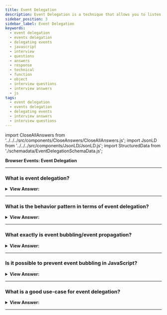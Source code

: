 ```yaml
---
title: Event Delegation
description: Event Delegation is a technique that allows you to listen for events on a parent element; then delegate the event to its children. Interview Questions & Answers
sidebar_position: 3
sidebar_label: Event Delegation
keywords:
  - event delegation
  - events delegation
  - delegating events
  - javascript
  - interview
  - questions
  - answers
  - response
  - technical
  - function
  - object
  - interview questions
  - interview answers
  - js
tags:
  - event delegation
  - events delegation
  - delegating events
  - interview answers
  - interview questions
---
```


import CloseAllAnswers from '../../../src/components/CloseAnswers/CloseAllAnswers.js';
import JsonLD from '../../../src/components/JsonLD/JsonLD.js';
import StructuredData from './schemadata/EventDelegationSchemaData.js';

<JsonLD data={StructuredData} />

<head>
  <title>Event Delegation | JavaScript Frontend Phone Interview</title>
</head>

**Browser Events: Event Delegation**

<CloseAllAnswers />

---

### What is event delegation?

<details>
  <summary><strong>View Answer:</strong></summary>
  <div>
  <div><strong>Interview Response:</strong> When a parent element provides event listeners to its children, this is known as event delegation. The event listener activates whenever an event fires on the child element due to event bubbling (event propagation).
    </div><br />  
  </div>
</details>

---

### What is the behavior pattern in terms of event delegation?

<details>
  <summary><strong>View Answer:</strong></summary>
  <div>
  <div><strong>Interview Response:</strong> In events, the behavior pattern has two parts. First, we add a custom attribute to an element that describes its behavior. Second, a document-wide handler tracks events and acts if an event happens on an attributed element.
    </div><br />
  <div><strong className="codeExample">Code Example:</strong><br /><br />

  <div></div>

```html
<!-- Counter: -->
<input type="button" value="1" data-counter />

<!-- One more counter: -->
<input type="button" value="2" data-counter />

<script>
  document.addEventListener('click', function (event) {
    if (event.target.dataset.counter != undefined) {
      // if the attribute exists...
      event.target.value++;
    }
  });
</script>
```

  </div>
  </div>
</details>

---

### What exactly is event bubbling/event propagation?

<details>
  <summary><strong>View Answer:</strong></summary>
  <div>
  <div><strong>Interview Response:</strong> When an element triggers an event, the event handler/event listener associated with that event gets called. When an event fires on a parent element, it goes through a "bubbling" phase. The browser checks to determine if the element that caused the event has an event handler registered to it during the "bubbling" phase. If it does, the event handler executes. If it does not, it proceeds to the parent element and checks to see if it has an event handler assigned to it. The browser proceeds up the parent element chain, checking for and executing registered event handlers until it reaches the root element.
    </div><br />  
  </div>
</details>

---

### Is it possible to prevent event bubbling in JavaScript?

<details>
  <summary><strong>View Answer:</strong></summary>
  <div>
  <div><strong>Interview Response:</strong> You can add the stopPropagation() method to the event in your event handler.
    </div><br />
  <div><strong className="codeExample">Code Example:</strong><br /><br />

  <div></div>

```js
Element.handleOnClick = (event) => {
  event.stopPropagation();
  // Add code to handle the event here
}
```

  </div>
  </div>
</details>

---

### What is a good use-case for event delegation?

<details>
  <summary><strong>View Answer:</strong></summary>
  <div>
  <div><strong>Interview Response:</strong> Event delegation can be pretty handy when you wish to set an event listener on child elements automatically. Assume you want to add an event listener to all the &#60;li&#62; components in an &#60;ul&#62;. On the other hand, the unordered list gets constructed dynamically based on data obtained from an API call. An event handler could not be attached to each &#60;li&#62; element individually, but it could be attached to the &#60;ul&#62; element and delegated to each of the child &#60;li&#62; elements.
    </div><br />
    <div><strong className="codeExample">Code Example:</strong><br /><br />

  <div></div>

```js

document.getElementById("app").innerHTML = `
<h1>Current Users</h1>
<ul id="itemList">
  <li>Item 1</li>
  <li>Item 2</li>
  <li>Item 3</li>
  <li>Item 4</li>
  <li>Item 5</li>
  <li>Item 6</li>
  <li>Item 7</li>
  <li>Item 8</li>
</ul>
`;

document.getElementById("itemList").addEventListener("click", (event) => {
  alert(event.type);
});

```

  </div>
  </div>
</details>

---
